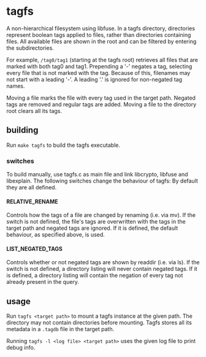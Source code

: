 # tagfs
A non-hierarchical filesystem using libfuse.
In a tagfs directory, directories represent boolean tags applied to files, rather than directories containing files.
All available files are shown in the root and can be filtered by entering the subdirectories.

For example, `/tag0/tag1` (starting at the tagfs root) retrieves all files that are marked with both tag0 and tag1.
Prepending a '-' negates a tag, selecting every file that is not marked with the tag.
Because of this, filenames may not start with a leading '-'.
A leading '.' is ignored for non-negated tag names.

Moving a file marks the file with every tag used in the target path.
Negated tags are removed and regular tags are added.
Moving a file to the directory root clears all its tags.

## building
Run `make tagfs` to build the tagfs executable.

### switches
To build manually, use tagfs.c as main file and link libcrypto, libfuse and libexplain.
The following switches change the behaviour of tagfs:
By default they are all defined.

#### RELATIVE_RENAME
Controls how the tags of a file are changed by renaming (i.e. via mv).
If the switch is not defined, the file's tags are overwritten with the tags in the target path and negated tags are ignored.
If it is defined, the default behaviour, as specified above, is used.

#### LIST_NEGATED_TAGS
Controls whether or not negated tags are shown by readdir (i.e. via ls).
If the switch is not defined, a directory listing will never contain negated tags.
If it is defined, a directory listing will contain the negation of every tag not already present in the query.

## usage
Run `tagfs <target path>` to mount a tagfs instance at the given path.
The directory may not contain directories before mounting.
Tagfs stores all its metadata in a `.tagdb` file in the target path.

Running `tagfs -l <log file> <target path>` uses the given log file to print debug info.
